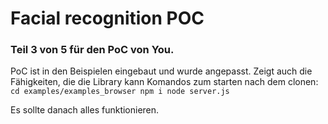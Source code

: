 # Facial recognition POC

### Teil 3 von 5 für den PoC von You.

PoC ist in den Beispielen eingebaut und wurde angepasst. Zeigt auch die Fähigkeiten, die die Library kann
Komandos zum starten nach dem clonen:
``
cd examples/examples_browser
npm i
node server.js
``

Es sollte danach alles funktionieren.